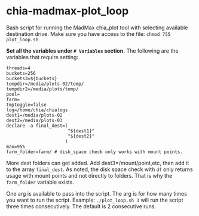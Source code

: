 # chia-madmax-plot_loop
Bash script for running the MadMax chia_plot tool with selecting available destination drive.
Make sure you have access to the file: `chmod 755 plot_loop.sh`

**Set all the variables under `# Variables` section.** The following are the variables that require setting:
```
threads=4
buckets=256
buckets3=${buckets}
tempdir=/media/plots-02/temp/
tempdir2=/media/plots/temp/
pool=
farm=
tmptoggle=false
log=/home/chia/chialogs
dest1=/media/plots-02
dest2=/media/plots-03
declare -a final_dest=(
                       "${dest1}"
                       "${dest2}"
                      )
max=95%
farm_folder=farm/ # disk_space check only works with mount points.
```
More dest folders can get added. Add dest3=/mount/point,etc, then add it to the array `final_dest`. As noted, the disk space check with `df` only returns usage with mount points and not  directly to folders. That is why the `farm_folder` variable exists.

One arg is available to pass into the script. The arg is for how many times you want to run the script.
Example: `./plot_loop.sh 3` will run the script three times consecutively. The default is 2 consecutive runs.